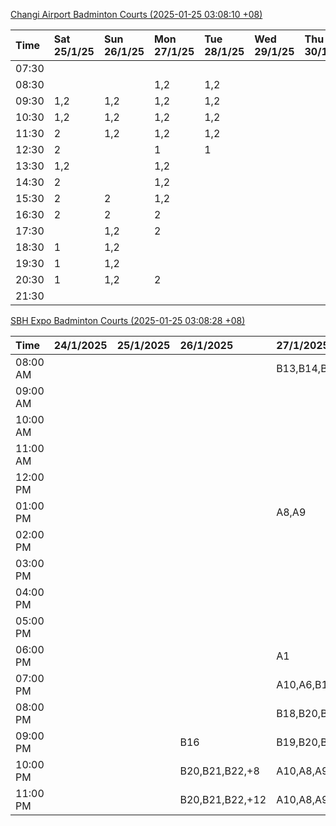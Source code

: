 [Changi Airport Badminton Courts (2025-01-25 03:08:10 +08)](https://www.carc.org.sg/FacilityBooking.aspx)

| Time   | Sat 25/1/25   | Sun 26/1/25   | Mon 27/1/25   | Tue 28/1/25   | Wed 29/1/25   | Thu 30/1/25   | Fri 31/1/25   |
|:-------|:--------------|:--------------|:--------------|:--------------|:--------------|:--------------|:--------------|
| 07:30  |               |               |               |               |               |               |               |
| 08:30  |               |               | 1,2           | 1,2           |               |               | 1,2           |
| 09:30  | 1,2           | 1,2           | 1,2           | 1,2           |               |               | 1,2           |
| 10:30  | 1,2           | 1,2           | 1,2           | 1,2           |               |               | 1,2           |
| 11:30  | 2             | 1,2           | 1,2           | 1,2           |               |               | 1,2           |
| 12:30  | 2             |               | 1             | 1             |               |               | 1,2           |
| 13:30  | 1,2           |               | 1,2           |               |               |               | 1,2           |
| 14:30  | 2             |               | 1,2           |               |               |               | 1,2           |
| 15:30  | 2             | 2             | 1,2           |               |               |               | 1,2           |
| 16:30  | 2             | 2             | 2             |               |               |               | 1,2           |
| 17:30  |               | 1,2           | 2             |               |               |               | 2             |
| 18:30  | 1             | 1,2           |               |               |               |               | 1,2           |
| 19:30  | 1             | 1,2           |               |               |               |               | 1,2           |
| 20:30  | 1             | 1,2           | 2             |               |               |               | 1,2           |
| 21:30  |               |               |               |               |               |               |               |

[SBH Expo Badminton Courts (2025-01-25 03:08:28 +08)](https://singaporebadmintonhall.getomnify.com/widgets/O3MRKGBH359GA55KHMG1RD)

| Time     | 24/1/2025   | 25/1/2025   | 26/1/2025       | 27/1/2025       | 28/1/2025       | 29/1/2025   | 30/1/2025   |
|:---------|:------------|:------------|:----------------|:----------------|:----------------|:------------|:------------|
| 08:00 AM |             |             |                 | B13,B14,B18,+5  | B19,B21,B22,+14 |             |             |
| 09:00 AM |             |             |                 |                 | B19,B21,B22,+14 |             |             |
| 10:00 AM |             |             |                 |                 | B19,B21,B22,+15 |             |             |
| 11:00 AM |             |             |                 |                 | B19,B21,B22,+14 |             |             |
| 12:00 PM |             |             |                 |                 | B19,B21,B22,+12 |             |             |
| 01:00 PM |             |             |                 | A8,A9           | B19,B21,B22,+15 |             |             |
| 02:00 PM |             |             |                 |                 | B19,B21,B22,+14 |             |             |
| 03:00 PM |             |             |                 |                 | B11             |             |             |
| 04:00 PM |             |             |                 |                 | B11             |             |             |
| 05:00 PM |             |             |                 |                 | B12,B13,B14     |             |             |
| 06:00 PM |             |             |                 | A1              | B12,B13,B14,+8  |             |             |
| 07:00 PM |             |             |                 | A10,A6,B14,+3   | B13,B14,B15,+9  |             |             |
| 08:00 PM |             |             |                 | B18,B20,B21,+10 |                 |             |             |
| 09:00 PM |             |             | B16             | B19,B20,B21,+15 | A6,A8,A9        |             |             |
| 10:00 PM |             |             | B20,B21,B22,+8  | A10,A8,A9,+7    | A10,A8,A9,+7    |             |             |
| 11:00 PM |             |             | B20,B21,B22,+12 | A10,A8,A9,+7    | A10,A8,A9,+7    |             |             |
